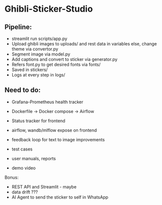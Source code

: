 # Ghibli-Sticker-Studio

## Pipeline:
- streamlit run scripts/app.py
- Upload ghibli images to uploads/ and rest data in variables else, change theme via convertor.py
- Segment image via model.py
- Add captions and convert to sticker via generator.py
- Refers font.py to get desired fonts via fonts/
- Saved in stickers/
- Logs at every step in logs/

## Need to do:
- Grafana-Prometheus health tracker

- Dockerfile -> Docker compose -> Airflow

- Status tracker for frontend

- airflow, wandb/mlflow expose on frontend

- feedback loop for text to image improvements

- test cases

- user manuals, reports

- demo video

Bonus:
- REST API and Streamlit - maybe
- data drift ???
- AI Agent to send the sticker to self in WhatsApp